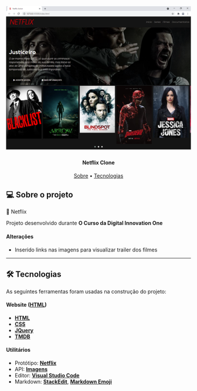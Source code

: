 </p>
<h1 align="center">
    <img alt="NetflixClone" title="#NetflixClone" src="./assets/img/Clone_Netflix.png" />
</h1>

<h4 align="center"> 
  Netflix Clone
</h4>

<p align="center">
 <a href="#-sobre-o-projeto">Sobre</a> • 
 <a href="#-tecnologias">Tecnologias</a> 
</p>

## 💻 Sobre o projeto

🚀 Netflix 

Projeto desenvolvido durante **O Curso da Digital Innovation One**

#### Alterações

 - Inserido links nas imagens para visualizar trailer dos filmes

---

## 🛠 Tecnologias

As seguintes ferramentas foram usadas na construção do projeto:

#### **Website** ([HTML](https://www.w3schools.com/html/))

- **[HTML](https://www.w3schools.com/html/)**
- **[CSS](https://www.w3schools.com/css/)**
- **[JQuery](https://jquery.com/)**
- **[TMDB](https://www.themoviedb.org/?language=pt)**


#### **Utilitários**

- Protótipo: **[Netflix](https://www.netflix.com/)**
- API: **[Imagens](https://www.themoviedb.org/?language=pt)**
- Editor: **[Visual Studio Code](https://code.visualstudio.com/)**
- Markdown: **[StackEdit](https://stackedit.io/)**, **[Markdown Emoji](https://gist.github.com/rxaviers/7360908)**
